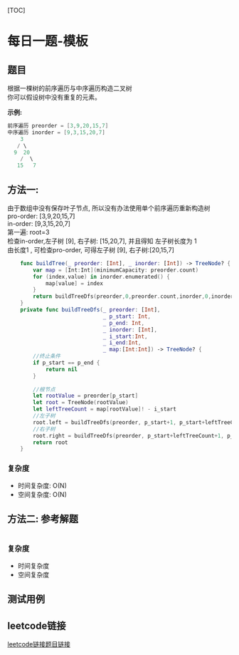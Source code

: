 [TOC]

# 每日一题-模板

## 题目
根据一棵树的前序遍历与中序遍历构造二叉树  
你可以假设树中没有重复的元素。  

**示例:**  
```java
前序遍历 preorder = [3,9,20,15,7]
中序遍历 inorder = [9,3,15,20,7]
    3
   / \
  9  20
    /  \
   15   7
```

## 方法一:
由于数组中没有保存叶子节点, 所以没有办法使用单个前序遍历重新构造树  
pro-order: [3,9,20,15,7]  
in-order: [9,3,15,20,7]  
第一遍: root=3  
检查in-order,左子树 [9], 右子树: [15,20,7], 并且得知 左子树长度为 1  
由长度1 , 可检查pro-order, 可得左子树 [9],  右子树:[20,15,7]  
```swift
    func buildTree(_ preorder: [Int], _ inorder: [Int]) -> TreeNode? {
        var map = [Int:Int](minimumCapacity: preorder.count)
        for (index,value) in inorder.enumerated() {
            map[value] = index
        }
        return buildTreeDfs(preorder,0,preorder.count,inorder,0,inorder.count,map)
    }
    private func buildTreeDfs(_ preorder: [Int],
                              _ p_start: Int,
                              _ p_end: Int,
                              _ inorder: [Int],
                              _ i_start:Int,
                              _ i_end:Int,
                              _ map:[Int:Int]) -> TreeNode? {
        //终止条件
        if p_start == p_end {
            return nil
        }
        
        //根节点
        let rootValue = preorder[p_start]
        let root = TreeNode(rootValue)
        let leftTreeCount = map[rootValue]! - i_start
        //左子树
        root.left = buildTreeDfs(preorder, p_start+1, p_start+leftTreeCount+1, inorder, i_start, map[rootValue]!, map)
        //右子树
        root.right = buildTreeDfs(preorder, p_start+leftTreeCount+1, p_end, inorder, map[rootValue]!+1, i_end, map)
        return root
    }
```
### 复杂度
* 时间复杂度: O(N)
* 空间复杂度: O(N)

## 方法二: 参考解题
```java

```
### 复杂度
* 时间复杂度
* 空间复杂度

## 测试用例

## leetcode链接
[leetcode链接题目链接](https://leetcode-cn.com/problems//)  